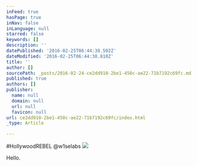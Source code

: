 ```yaml
---
inFeed: true
hasPage: true
inNav: false
inLanguage: null
starred: false
keywords: []
description: ''
datePublished: '2016-02-25T06:44:38.502Z'
dateModified: '2016-02-25T06:44:30.810Z'
title: ''
author: []
sourcePath: _posts/2016-02-24-ce2dd910-2be1-450c-ae22-71b7192c69fc.md
published: true
authors: []
publisher:
  name: null
  domain: null
  url: null
  favicon: null
url: ce2dd910-2be1-450c-ae22-71b7192c69fc/index.html
_type: Article

---
```

\#HollywoodREBEL @w1selabs
![](https://the-grid-user-content.s3-us-west-2.amazonaws.com/74519c98-4d74-43bf-bb87-711dbed9dd92.jpg)

Hello.
